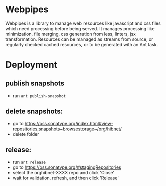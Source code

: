 Webpipes
========

Webpipes is a library to manage web resources like javascript and css files which need processing before being served. It manages processing like minimization, file merging, css generation from less, linters, jsx transformation. Resources can be managed as streams from source, or regularly checked cached resources, or to be generated with an Ant task.


# Deployment

## publish snapshots

- run `ant publish-snapshot`

## delete snapshots:

- go to https://oss.sonatype.org/index.html#view-repositories;snapshots~browsestorage~/org/hibnet/
- delete folder

## release:

- run `ant release`
- go to https://oss.sonatype.org/#stagingRepositories
- select the orghibnet-XXXX repo and click 'Close'
- wait for validation, refresh, and then click 'Release'
